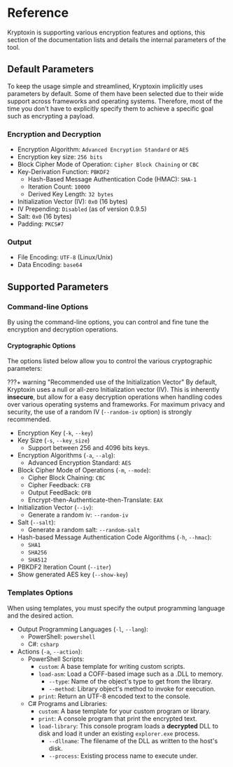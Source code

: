 # Reference

Kryptoxin is supporting various encryption features and options, this section of the documentation lists and details the internal parameters of the tool.

## Default Parameters

To keep the usage simple and streamlined, Kryptoxin implicitly uses parameters by default. Some of them have been selected due to their wide support across frameworks and operating systems. Therefore, most of the time you don't have to explicitly specify them to achieve a specific goal such as encrypting a payload.

### Encryption and Decryption

* Encryption Algorithm: `Advanced Encryption Standard` or `AES`
* Encryption key size: `256 bits`
* Block Cipher Mode of Operation: `Cipher Block Chaining` or `CBC`
* Key-Derivation Function: `PBKDF2`
    * Hash-Based Message Authentication Code (HMAC): `SHA-1`
    * Iteration Count: `10000`
    * Derived Key Length: `32 bytes`
* Initialization Vector (IV): `0x0` (16 bytes)
* IV Prepending: `Disabled` (as of version 0.9.5)
* Salt: `0x0` (16 bytes)
* Padding: `PKCS#7`

### Output

* File Encoding: `UTF-8` (Linux/Unix)
* Data Encoding: `base64`

## Supported Parameters

### Command-line Options

By using the command-line options, you can control and fine tune the encryption and decryption operations.

#### Cryptographic Options

The options listed below allow you to control the various cryptographic parameters:

???+ warning "Recommended use of the Initialization Vector"
    By default, Kryptoxin uses a null or all-zero Initialization vector (IV). This is inherently **insecure**, but allow for a easy decryption operations when handling codes over various operating systems and frameworks. For maximum privacy and security, the use of a random IV (`--random-iv` option) is strongly recommended.

* Encryption Key (`-k`, `--key`)
* Key Size (`-s`, `--key_size`)
    * Support between 256 and 4096 bits keys.
* Encryption Algorithms (`-a`, `--alg`):
    * Advanced Encryption Standard: `AES`
* Block Cipher Mode of Operations (`-m`, `--mode`):
    * Cipher Block Chaining: `CBC`
    * Cipher Feedback: `CFB`
    * Output FeedBack: `OFB`
    * Encrypt-then-Authenticate-then-Translate: `EAX`
* Initialization Vector (`--iv`):
    * Generate a random iv: `--random-iv`
* Salt (`--salt`):
    * Generate a random salt: `--random-salt`
* Hash-based Message Authentication Code Algorithms (`-h`, `--hmac`):
    * `SHA1`
    * `SHA256`
    * `SHA512`
* PBKDF2 Iteration Count (`--iter`)
* Show generated AES key (`--show-key`)

### Templates Options

When using templates, you must specify the output programming language and the desired action.

* Output Programming Languages (`-l`, `--lang`):
    * PowerShell: `powershell`
    * C#: `csharp`
* Actions (`-a`, `--action`):
    * PowerShell Scripts:
        * `custom`: A base template for writing custom scripts.
        * `load-asm`: Load a COFF-based image such as a .DLL to memory.
            *  `--type`: Name of the object's type to get from the library.
          *  `--method`: Library object's method to invoke for execution.
        * `print`: Return an UTF-8 encoded text to the console.
    * C# Programs and Libraries:
        * `custom`: A base template for your custom program or library.
        * `print`: A console program that print the encrypted text.
        * `load-library`: This console program loads a **decrypted** DLL to disk and load it under an existing `explorer.exe` process.
            * `--dllname`: The filename of the DLL as written to the host's disk.
            * `--process`: Existing process name to execute under.
